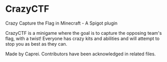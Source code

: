 # CrazyCTF
Crazy Capture the Flag in Minecraft - A Spigot plugin

CrazyCTF is a minigame where the goal is to capture the opposing team's flag, with a twist! Everyone has crazy kits and abilities and
will attempt to stop you as best as they can.

Made by Caprei. 
Contributors have been acknowledged in related files.

